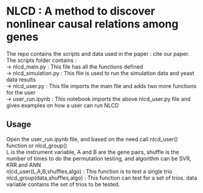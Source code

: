 # NLCD : A method to discover nonlinear causal relations among genes
The repo contains the scripts and data used in the paper : cite our paper.  
The scripts folder contains :  
-> nlcd_main.py : This file has all the functions defined  
-> nlcd_simulation.py : This file is used to run the simulation data and yeast data results  
-> nlcd_user.py : This file imports the main file and adds two more functions for the user   
-> user_run.ipynb : This notebook imports the above nlcd_user.py file and gives examples on how a user can run NLCD  

## Usage 

Open the user_run.ipynb file, and based on the need call nlcd_user() function or nlcd_group()  
L is the instrument variable, A and B are the gene pairs, shuffle is the number of times to do the permutation testing, and algorithm can be SVR, KRR and ANN  
nlcd_user(L,A,B,shuffles,algo) : This function is to test a single trio  
nlcd_group(data,shuffles,algo) : This function can test for a set of trios. data variable contains the set of trios to be tested.  
